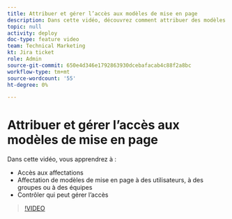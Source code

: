 ```yaml
---
title: Attribuer et gérer l’accès aux modèles de mise en page
description: Dans cette vidéo, découvrez comment attribuer des modèles de mise en page aux utilisateurs et contrôler qui peut gérer les accès.
topic: null
activity: deploy
doc-type: feature video
team: Technical Marketing
kt: Jira ticket
role: Admin
source-git-commit: 650e4d346e1792863930dcebafacab4c88f2a8bc
workflow-type: tm+mt
source-wordcount: '55'
ht-degree: 0%

---
```


# Attribuer et gérer l’accès aux modèles de mise en page

Dans cette vidéo, vous apprendrez à :

* Accès aux affectations
* Affectation de modèles de mise en page à des utilisateurs, à des groupes ou à des équipes
* Contrôler qui peut gérer l’accès

>[!VIDEO](https://video.tv.adobe.com/v/335080/?quality=12&learn=on)
